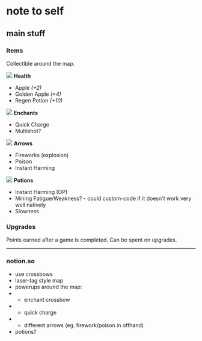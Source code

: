 # note to self

## main stuff

### Items
Collectible around the map.

![](https://res.plexion.dev/minecraft/item/golden_apple.png) **Health**
- Apple *(+2)*
- Golden Apple *(+4)*
- Regen Potion *(+10)*

![](https://res.plexion.dev/minecraft/item/enchanted_book.png) **Enchants**
- Quick Charge
- Multishot?

![](https://res.plexion.dev/minecraft/item/arrow.png) **Arrows**
- Fireworks (explosion)
- Poison
- Instant Harming

![](https://res.plexion.dev/minecraft/item/potion.png) **Potions**
- Instant Harming (OP)
- Mining Fatigue/Weakness? - could custom-code if it doesn't work very well natively
- Slowness

### Upgrades
Points earned after a game is completed. Can be spent on upgrades.

---

### notion.so
- use crossbows
- laser-tag style map
- powerups around the map:
- - enchant crossbow
- - quick charge
- - different arrows (eg. firework/poison in offhand)
- potions?